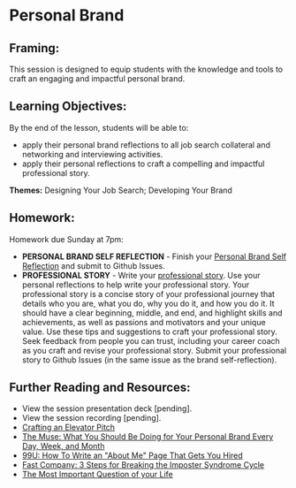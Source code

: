 # Personal Brand 

## Framing: 
This session is designed to equip students with the knowledge and tools to craft an engaging and impactful personal brand. 

## Learning Objectives:
By the end of the lesson, students will be able to:
- apply their personal brand reflections to all job search collateral and networking and interviewing activities.
- apply their personal reflections to craft a compelling and impactful professional story.

**Themes:** Designing Your Job Search; Developing Your Brand

## Homework: 
Homework due Sunday at 7pm:
- **PERSONAL BRAND SELF REFLECTION** - Finish your [Personal Brand Self Reflection](https://docs.google.com/document/d/1-jmHAyQ4-iZoIDePEBoCFau3IljXw21T1m1ltvLKiFo/edit) and submit to Github Issues. 
- **PROFESSIONAL STORY** - Write  your [professional story](https://docs.google.com/document/d/1jjx2jUctsgoAldHC8vzEqfJV_AGhXuQvS_ExkLcY9kA/edit?usp=sharing). Use your personal reflections to help write your professional story. Your professional story is a concise story of your professional journey that details who you are, what you do, why you do it, and how you do it. It should have a clear beginning, middle, and end, and highlight skills and achievements, as well as passions and motivators and your unique value. Use these tips and suggestions to craft your professional story. Seek feedback from people you can trust, including your career coach as you craft and revise your professional story. Submit your professional story to Github Issues (in the same issue as the brand self-reflection). 


## Further Reading and Resources:
- View the session presentation deck [pending].
- View the session recording [pending].
- [Crafting an Elevator Pitch](https://www.mindtools.com/pages/article/elevator-pitch.htm)
- [The Muse: What You Should Be Doing for Your Personal Brand Every Day, Week, and Month](https://www.themuse.com/advice/what-you-should-be-doing-for-your-personal-brand-every-day-week-and-month?utm_source=Sailthru&utm_medium=email&utm_campaign=What%20You%20Should%20Be%20Doing%20for%20Your%20Personal%20Brand%20Every%20Day%2C%20Week%2C%20and%20Month&utm_term=Daily%20Email%20List)
- [99U: How To Write an "About Me" Page That Gets You Hired](http://99u.com/articles/51669/how-to-write-about-me-section?utm_source=Sailthru&utm_medium=email&utm_campaign=%2A%20New%20BOTW%20Template%209/13/15&utm_term=Sunday%20-%20Best%20of%20The%20Web)
- [Fast Company: 3 Steps for Breaking the Imposter Syndrome Cycle](http://www.fastcompany.com/3057504/work-smart/3-steps-for-breaking-the-imposter-syndrome-cycle?utm_source=mailchimp&utm_medium=email&utm_campaign=colead-daily-newsletter-featured&position=1&partner=newsletter&campaign_date=03082016)
- [The Most Important Question of your Life](https://markmanson.net/question)

